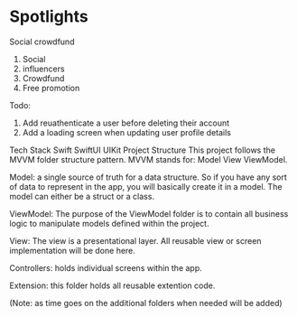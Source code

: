 # Spotlights

Social crowdfund

1. Social
2. influencers
3. Crowdfund
4. Free promotion

Todo:
1. Add reuathenticate a user before deleting their account
2. Add a loading screen when updating user profile details



Tech Stack
Swift
SwiftUI
UIKit
Project Structure
This project follows the MVVM folder structure pattern. MVVM stands for: Model View ViewModel.

Model: a single source of truth for a data structure. So if you have any sort of data to represent in the app, you will basically create it in a model. The model can either be a struct or a class.

ViewModel: The purpose of the ViewModel folder is to contain all business logic to manipulate models defined within the project.

View: The view is a presentational layer. All reusable view or screen implementation will be done here.

Controllers: holds individual screens within the app.

Extension: this folder holds all reusable extention code.

(Note: as time goes on the additional folders when needed will be added)

